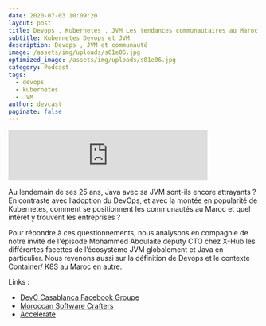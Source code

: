 ```yaml
---
date: 2020-07-03 10:09:20
layout: post
title: Devops , Kubernetes , JVM Les tendances communautaires au Maroc
subtitle: Kubernetes Devops et JVM
description: Devops , JVM et communauté
image: /assets/img/uploads/s01e06.jpg
optimized_image: /assets/img/uploads/s01e06.jpg
category: Podcast
tags:
  - devops
  - kubernetes
  - JVM
author: devcast
paginate: false
---
```

<iframe src="https://anchor.fm/devcastma/embed/episodes/S01E06--Devops---Kubernetes---JVM-Les-tendances-communautaires-au-Maroc-eg7ejc" height="102px" width="400px" frameborder="0" scrolling="no"></iframe>

Au lendemain de ses 25 ans, Java avec sa JVM sont-ils encore attrayants ? En contraste avec l’adoption du DevOps, et avec la montée en popularité de Kubernetes, comment se positionnent les communautés au Maroc et quel intérêt y trouvent les entreprises ?

Pour répondre à ces questionnements, nous analysons en compagnie de notre invité de l'épisode Mohammed Aboulaite deputy CTO chez X-Hub les différentes facettes de l’écosystème JVM globalement et Java en particulier. Nous revenons aussi sur la définition de Devops et le contexte Container/ K8S au Maroc en autre.

Links :

* [DevC Casablanca Facebook Groupe](https://www.facebook.com/groups/DevC.Casablanca) 
* [Moroccan Software Crafters](https://www.meetup.com/fr-FR/Software-Craftsmanship-Club-ma/)
* [Accelerate](https://www.amazon.fr/Accelerate-Building-Performing-Technology-Organizations/dp/1942788339)



[](https://www.amazon.fr/Accelerate-Building-Performing-Technology-Organizations/dp/1942788339)